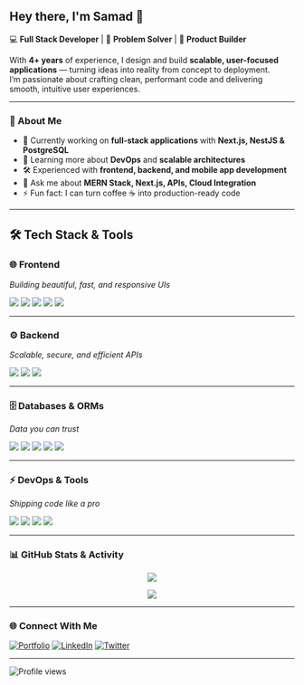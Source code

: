 ## Hey there, I'm Samad 👋

💻 **Full Stack Developer** | 🚀 **Problem Solver** | 🎯 **Product Builder**  

With **4+ years** of experience, I design and build **scalable, user-focused applications** — turning ideas into reality from concept to deployment.  
I’m passionate about crafting clean, performant code and delivering smooth, intuitive user experiences.  

---

### 🚀 About Me
- 🔭 Currently working on **full-stack applications** with **Next.js, NestJS & PostgreSQL**
- 🌱 Learning more about **DevOps** and **scalable architectures**
- 🛠 Experienced with **frontend, backend, and mobile app development**
- 💬 Ask me about **MERN Stack, Next.js, APIs, Cloud Integration**
- ⚡ Fun fact: I can turn coffee ☕ into production-ready code

---

## 🛠 Tech Stack & Tools  


### 🌐 Frontend  
*Building beautiful, fast, and responsive UIs*  
<p align="left">
  <img src="https://img.shields.io/badge/React-20232A?style=for-the-badge&logo=react&logoColor=61DAFB" />
  <img src="https://img.shields.io/badge/Next.js-000000?style=for-the-badge&logo=nextdotjs&logoColor=white" />
  <img src="https://img.shields.io/badge/React_Native-20232A?style=for-the-badge&logo=react&logoColor=61DAFB" />
  <img src="https://img.shields.io/badge/Zustand-000000?style=for-the-badge&logo=zustand&logoColor=white" />
  <img src="https://img.shields.io/badge/Tailwind_CSS-38B2AC?style=for-the-badge&logo=tailwind-css&logoColor=white" />
</p>

---

### ⚙️ Backend  
*Scalable, secure, and efficient APIs*  
<p align="left">
  <img src="https://img.shields.io/badge/Node.js-339933?style=for-the-badge&logo=nodedotjs&logoColor=white" />
  <img src="https://img.shields.io/badge/NestJS-E0234E?style=for-the-badge&logo=nestjs&logoColor=white" />
  <img src="https://img.shields.io/badge/Express-000000?style=for-the-badge&logo=express&logoColor=white" />
</p>

---

### 🗄 Databases & ORMs  
*Data you can trust*  
<p align="left">
  <img src="https://img.shields.io/badge/MongoDB-47A248?style=for-the-badge&logo=mongodb&logoColor=white" />
  <img src="https://img.shields.io/badge/PostgreSQL-4169E1?style=for-the-badge&logo=postgresql&logoColor=white" />
  <img src="https://img.shields.io/badge/Prisma-2D3748?style=for-the-badge&logo=prisma&logoColor=white" />
  <img src="https://img.shields.io/badge/Drizzle-FFD43B?style=for-the-badge&logo=drizzle&logoColor=black" />
  <img src="https://img.shields.io/badge/Supabase-3FCF8E?style=for-the-badge&logo=supabase&logoColor=white" />
</p>

---

### ⚡ DevOps & Tools  
*Shipping code like a pro*  
<p align="left">
  <img src="https://img.shields.io/badge/Docker-2496ED?style=for-the-badge&logo=docker&logoColor=white" />
  <img src="https://img.shields.io/badge/JavaScript-F7DF1E?style=for-the-badge&logo=javascript&logoColor=black" />
  <img src="https://img.shields.io/badge/TypeScript-007ACC?style=for-the-badge&logo=typescript&logoColor=white" />
  <img src="https://img.shields.io/badge/Python-3776AB?style=for-the-badge&logo=python&logoColor=white" />
</p>


---

### 📊 GitHub Stats & Activity

<p align="center">
  <img src="https://github-readme-stats.vercel.app/api?username=thesamadazeez&show_icons=true&theme=tokyonight&count_private=true" />
</p>

<p align="center">
    <img src="https://github-readme-stats.vercel.app/api/top-langs/?username=thesamadazeez&layout=compact&theme=tokyonight" />
</p>

---

### 🌐 Connect With Me  
[![Portfolio](https://img.shields.io/badge/Portfolio-000?style=for-the-badge&logo=About.me&logoColor=white)](https://github.com/TheSamadAzeez) [![LinkedIn](https://img.shields.io/badge/LinkedIn-0077B5?style=for-the-badge&logo=linkedin&logoColor=white)](https://github.com/TheSamadAzeez) [![Twitter](https://img.shields.io/badge/Twitter-1DA1F2?style=for-the-badge&logo=twitter&logoColor=white)](https://github.com/TheSamadAzeez)  

---

![Profile views](https://komarev.com/ghpvc/?username=thesamadazeez&color=blue&style=flat-square)
